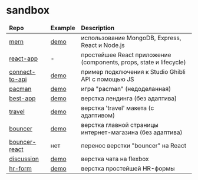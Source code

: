 # sandbox

<table>
  <thead>
    <tr>
      <td><b>Repo</b></td>
      <td><b>Example</b></td>
      <td><b>Description</b></td>
    </tr>
  </thead>
  <tbody>
    <tr>
      <td><a href="https://github.com/yurifyodorov/mern">mern</a></td>
      <td><a href="https://mern-start-template.herokuapp.com/">demo</a></td>
      <td>использование MongoDB, Express, React и Node.js</td>
    </tr>
    <tr>
      <td><a href="https://github.com/yurifyodorov/react-app/tree/master">react-app</a></td>
      <td>-</td>
      <td>простейшее React приложение (components, props, state и lifecycle)</td>
    </tr>
    <tr>
      <td><a href="https://github.com/yurifyodorov/sandbox/tree/master/connect-to-api">connect-to-api</a></td>
      <td><a href="https://yurifyodorov.github.io/sandbox/connect-to-api/">demo</a></td>
      <td>пример подключения к Studio Ghibli API с помощью JS</td>
    </tr>
     <tr>
      <td><a href="https://github.com/yurifyodorov/sandbox/tree/master/pacman">pacman</a></td>
      <td><a href="https://yurifyodorov.github.io/sandbox/pacman/">demo</a></td>
      <td>игра "pacman" (недоделанная)</td>
    </tr>
    <tr>
      <td><a href="https://github.com/yurifyodorov/sandbox/tree/master/best-app">best-app</a></td>
      <td><a href="https://yurifyodorov.github.io/sandbox/best-app/">demo</a></td>
      <td>верстка лендинга (без адаптива)</td>
    </tr>
    <tr>
      <td><a href="https://github.com/yurifyodorov/sandbox/tree/master/travel">travel</a></td>
      <td><a href="https://yurifyodorov.github.io/sandbox/travel/">demo</a></td>
      <td>верстка 'travel' макета (с адаптивом)</td>
    </tr>
    <tr>
      <td><a href="https://github.com/yurifyodorov/sandbox/tree/master/bouncer">bouncer</a></td>
      <td><a href="https://yurifyodorov.github.io/sandbox/bouncer/">demo</a></td>
      <td>верстка главной страницы интернет-магазина (без адаптива)</td>
    </tr>
    <tr>
      <td><a href="https://github.com/yurifyodorov/bouncer-react/tree/master">bouncer-react</a></td>
      <td>нет</td>
      <td>перенос верстки "bouncer" на React</td>
    </tr>
    <tr>
      <td><a href="https://github.com/yurifyodorov/sandbox/tree/master/discussion">discussion</a></td>
      <td><a href="https://yurifyodorov.github.io/sandbox/discussion/">demo</a></td>
      <td>верстка чата на flexbox</td>
    </tr>
    <tr>
      <td><a href="https://github.com/yurifyodorov/sandbox/tree/master/hr-form">hr-form</a></td>
      <td><a href="https://yurifyodorov.github.io/sandbox/hr-form/">demo</a></td>
      <td>верстка простейшей HR-формы</td>
    </tr>
  </tbody>
</table>
